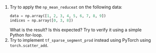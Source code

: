 1. Try to apply the `np_mean_reduceat` on the following data:
    ```python
    data = np.array([1, 2, 3, 4, 5, 6, 7, 8, 9])
    indices = np.array([0, 3, 8])
    ```
    What is the result? Is this expected? Try to verify it using a simple Python for-loop.
2. Try to implement `tf_sparse_segment_prod` instead using PyTorch using `torch.scatter_add`.

